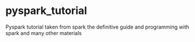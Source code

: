 # pyspark_tutorial
Pyspark tutorial taken from spark the definitive guide and programming with spark and many other materials
